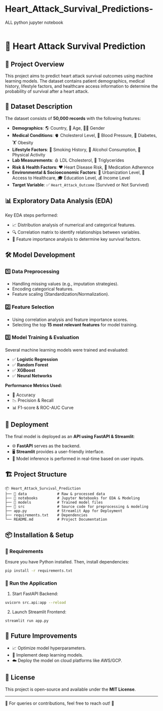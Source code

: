 # Heart_Attack_Survival_Predictions-
ALL python jupyter notebook

<img src="">

# 🏥 Heart Attack Survival Prediction

## 📌 Project Overview
This project aims to predict heart attack survival outcomes using machine learning models. The dataset contains patient demographics, medical history, lifestyle factors, and healthcare access information to determine the probability of survival after a heart attack.

## 📂 Dataset Description
The dataset consists of **50,000 records** with the following features:

- **Demographics**: 🌎 Country, 🧑 Age, 👨‍⚕️ Gender
- **Medical Conditions**: 🫀 Cholesterol Level, 🔴 Blood Pressure, 💊 Diabetes, 🏋️ Obesity
- **Lifestyle Factors**: 🚬 Smoking History, 🍷 Alcohol Consumption, 🏃 Physical Activity
- **Lab Measurements**: 🩸 LDL Cholesterol, 🔬 Triglycerides
- **Risk & Health Factors**: ❤️ Heart Disease Risk, 💊 Medication Adherence
- **Environmental & Socioeconomic Factors**: 🌆 Urbanization Level, 🏥 Access to Healthcare, 🎓 Education Level, 💰 Income Level
- **Target Variable**: ✅ `Heart_Attack_Outcome` (Survived or Not Survived)

## 📊 Exploratory Data Analysis (EDA)
Key EDA steps performed:
- 📈 Distribution analysis of numerical and categorical features.
- 🔍 Correlation matrix to identify relationships between variables.
- 🏥 Feature importance analysis to determine key survival factors.

## 🛠️ Model Development
### 1️⃣ **Data Preprocessing**
- Handling missing values (e.g., imputation strategies).
- Encoding categorical features.
- Feature scaling (Standardization/Normalization).

### 2️⃣ **Feature Selection**
- Using correlation analysis and feature importance scores.
- Selecting the top **15 most relevant features** for model training.

### 3️⃣ **Model Training & Evaluation**
Several machine learning models were trained and evaluated:
- ✅ **Logistic Regression**
- ✅ **Random Forest**
- ✅ **XGBoost**
- ✅ **Neural Networks**

**Performance Metrics Used:**
- 🎯 Accuracy
- 📉 Precision & Recall
- 📊 F1-score & ROC-AUC Curve

## 🚀 Deployment
The final model is deployed as an **API using FastAPI & Streamlit**:
- 🌐 **FastAPI** serves as the backend.
- 🖥️ **Streamlit** provides a user-friendly interface.
- 🔄 Model inference is performed in real-time based on user inputs.

## 🏗️ Project Structure
```
📦 Heart_Attack_Survival_Prediction
├── 📁 data              # Raw & processed data
├── 📁 notebooks         # Jupyter Notebooks for EDA & Modeling
├── 📁 models            # Trained model files
├── 📁 src               # Source code for preprocessing & modeling
├── app.py              # Streamlit App for Deployment
├── requirements.txt    # Dependencies
└── README.md           # Project Documentation
```

## 📦 Installation & Setup
### 🔧 Requirements
Ensure you have Python installed. Then, install dependencies:
```bash
pip install -r requirements.txt
```

### 🚀 Run the Application
1. Start FastAPI Backend:
```bash
uvicorn src.api:app --reload
```
2. Launch Streamlit Frontend:
```bash
streamlit run app.py
```

## 🎯 Future Improvements
- 📈 Optimize model hyperparameters.
- 🤖 Implement deep learning models.
- ☁️ Deploy the model on cloud platforms like AWS/GCP.

## 📜 License
This project is open-source and available under the **MIT License**.

---
📩 For queries or contributions, feel free to reach out! 🚀
